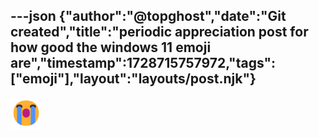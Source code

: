 ---json
{"author":"@topghost","date":"Git created","title":"periodic appreciation post for how good the windows 11 emoji are","timestamp":1728715757972,"tags":["emoji"],"layout":"layouts/post.njk"}
---

![a screenshot of the windows rendering of the crying emoji "😭"](attachments/2024/10/12/10%2010%2034%2018%20PM%20(msedge).png)
